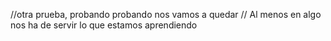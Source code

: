 //otra prueba, probando probando nos vamos a  quedar
// Al menos en algo nos ha de servir lo que estamos aprendiendo

